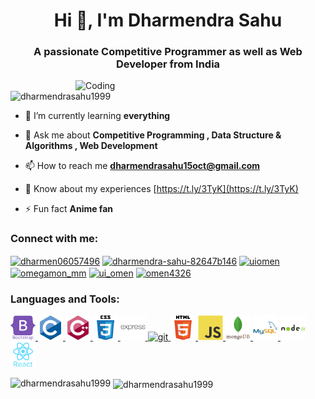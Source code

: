 <h1 align="center">Hi 👋, I'm Dharmendra Sahu</h1>
<h3 align="center">A passionate Competitive Programmer as well as Web Developer from India</h3>
<img align="right" alt="Coding" width="400" src="https://c.tenor.com/bQCHJwgCNuMAAAAC/kitten-cat.gif">


<p align="left"> <img src="https://komarev.com/ghpvc/?username=dharmendrasahu1999&label=Profile%20views&color=0e75b6&style=flat" alt="dharmendrasahu1999" /> </p>

- 🌱 I’m currently learning **everything**

- 💬 Ask me about **Competitive Programming , Data Structure & Algorithms , Web Development**

- 📫 How to reach me **dharmendrasahu15oct@gmail.com**

- 📄 Know about my experiences [https://t.ly/3TyK](https://t.ly/3TyK)

- ⚡ Fun fact **Anime fan**

<h3 align="left">Connect with me:</h3>
<p align="left">
<a href="https://twitter.com/dharmen06057496" target="blank"><img align="center" src="https://raw.githubusercontent.com/rahuldkjain/github-profile-readme-generator/master/src/images/icons/Social/twitter.svg" alt="dharmen06057496" height="30" width="40" /></a>
<a href="https://linkedin.com/in/dharmendra-sahu-82647b146" target="blank"><img align="center" src="https://raw.githubusercontent.com/rahuldkjain/github-profile-readme-generator/master/src/images/icons/Social/linked-in-alt.svg" alt="dharmendra-sahu-82647b146" height="30" width="40" /></a>
<a href="https://www.codechef.com/users/uiomen" target="blank"><img align="center" src="https://cdn.jsdelivr.net/npm/simple-icons@3.1.0/icons/codechef.svg" alt="uiomen" height="30" width="40" /></a>
<a href="https://www.hackerrank.com/omegamon_mm" target="blank"><img align="center" src="https://raw.githubusercontent.com/rahuldkjain/github-profile-readme-generator/master/src/images/icons/Social/hackerrank.svg" alt="omegamon_mm" height="30" width="40" /></a>
<a href="https://codeforces.com/profile/ui_omen" target="blank"><img align="center" src="https://raw.githubusercontent.com/rahuldkjain/github-profile-readme-generator/master/src/images/icons/Social/codeforces.svg" alt="ui_omen" height="30" width="40" /></a>
<a href="https://www.leetcode.com/omen4326" target="blank"><img align="center" src="https://raw.githubusercontent.com/rahuldkjain/github-profile-readme-generator/master/src/images/icons/Social/leet-code.svg" alt="omen4326" height="30" width="40" /></a>
</p>

<h3 align="left">Languages and Tools:</h3>
<p align="left"> <a href="https://getbootstrap.com" target="_blank" rel="noreferrer"> <img src="https://raw.githubusercontent.com/devicons/devicon/master/icons/bootstrap/bootstrap-plain-wordmark.svg" alt="bootstrap" width="40" height="40"/> </a> <a href="https://www.cprogramming.com/" target="_blank" rel="noreferrer"> <img src="https://raw.githubusercontent.com/devicons/devicon/master/icons/c/c-original.svg" alt="c" width="40" height="40"/> </a> <a href="https://www.w3schools.com/cpp/" target="_blank" rel="noreferrer"> <img src="https://raw.githubusercontent.com/devicons/devicon/master/icons/cplusplus/cplusplus-original.svg" alt="cplusplus" width="40" height="40"/> </a> <a href="https://www.w3schools.com/css/" target="_blank" rel="noreferrer"> <img src="https://raw.githubusercontent.com/devicons/devicon/master/icons/css3/css3-original-wordmark.svg" alt="css3" width="40" height="40"/> </a> <a href="https://expressjs.com" target="_blank" rel="noreferrer"> <img src="https://raw.githubusercontent.com/devicons/devicon/master/icons/express/express-original-wordmark.svg" alt="express" width="40" height="40"/> </a> <a href="https://git-scm.com/" target="_blank" rel="noreferrer"> <img src="https://www.vectorlogo.zone/logos/git-scm/git-scm-icon.svg" alt="git" width="40" height="40"/> </a> <a href="https://www.w3.org/html/" target="_blank" rel="noreferrer"> <img src="https://raw.githubusercontent.com/devicons/devicon/master/icons/html5/html5-original-wordmark.svg" alt="html5" width="40" height="40"/> </a> <a href="https://developer.mozilla.org/en-US/docs/Web/JavaScript" target="_blank" rel="noreferrer"> <img src="https://raw.githubusercontent.com/devicons/devicon/master/icons/javascript/javascript-original.svg" alt="javascript" width="40" height="40"/> </a> <a href="https://www.mongodb.com/" target="_blank" rel="noreferrer"> <img src="https://raw.githubusercontent.com/devicons/devicon/master/icons/mongodb/mongodb-original-wordmark.svg" alt="mongodb" width="40" height="40"/> </a> <a href="https://www.mysql.com/" target="_blank" rel="noreferrer"> <img src="https://raw.githubusercontent.com/devicons/devicon/master/icons/mysql/mysql-original-wordmark.svg" alt="mysql" width="40" height="40"/> </a> <a href="https://nodejs.org" target="_blank" rel="noreferrer"> <img src="https://raw.githubusercontent.com/devicons/devicon/master/icons/nodejs/nodejs-original-wordmark.svg" alt="nodejs" width="40" height="40"/> </a> <a href="https://reactjs.org/" target="_blank" rel="noreferrer"> <img src="https://raw.githubusercontent.com/devicons/devicon/master/icons/react/react-original-wordmark.svg" alt="react" width="40" height="40"/> </a> </p>

<p><img align="left" src="https://github-readme-stats.vercel.app/api/top-langs?username=dharmendrasahu1999&show_icons=true&locale=en&layout=compact" alt="dharmendrasahu1999" /></p>

<p>&nbsp;<img align="center" src="https://github-readme-stats.vercel.app/api?username=dharmendrasahu1999&show_icons=true&locale=en" alt="dharmendrasahu1999" /></p>
